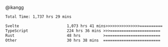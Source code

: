 @ikangg
<!--START_SECTION:waka-->

```txt
Total Time: 1,737 hrs 29 mins

Svelte                     1,073 hrs 41 mins>>>>>>>>>>>>>>>==========   60.72 %
TypeScript                 224 hrs 36 mins >>>======================   12.70 %
Rust                       48 hrs          >========================   02.72 %
Other                      30 hrs 38 mins  =========================   01.73 %
```

<!--END_SECTION:waka-->
